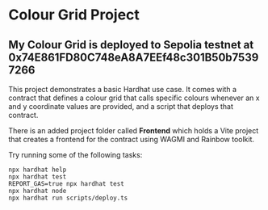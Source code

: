 # Colour Grid Project
## My Colour Grid is deployed to Sepolia testnet at 0x74E861FD80C748eA8A7EEf48c301B50b75397266

This project demonstrates a basic Hardhat use case. It comes with a contract that defines a colour grid that calls specific colours whenever an x and y coordinate values are provided, and a script that deploys that contract.

There is an added project folder called **Frontend** which holds a Vite project that creates a frontend for the contract using WAGMI and Rainbow toolkit.

Try running some of the following tasks:

```shell
npx hardhat help
npx hardhat test
REPORT_GAS=true npx hardhat test
npx hardhat node
npx hardhat run scripts/deploy.ts
```
